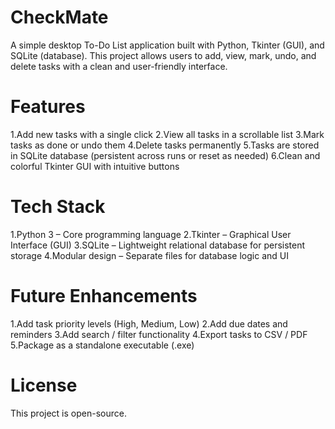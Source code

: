 # CheckMate
A simple desktop To-Do List application built with Python, Tkinter (GUI), and SQLite (database). This project allows users to add, view, mark, undo, and delete tasks with a clean and user-friendly interface.

# Features
1.Add new tasks with a single click
2.View all tasks in a scrollable list
3.Mark tasks as done or undo them
4.Delete tasks permanently
5.Tasks are stored in SQLite database (persistent across runs or reset as needed)
6.Clean and colorful Tkinter GUI with intuitive buttons

# Tech Stack
1.Python 3 – Core programming language
2.Tkinter – Graphical User Interface (GUI)
3.SQLite – Lightweight relational database for persistent storage
4.Modular design – Separate files for database logic and UI

# Future Enhancements
1.Add task priority levels (High, Medium, Low)
2.Add due dates and reminders
3.Add search / filter functionality
4.Export tasks to CSV / PDF
5.Package as a standalone executable (.exe)

# License
This project is open-source.
